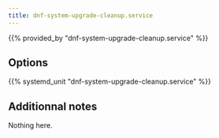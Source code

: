 ```yaml
---
title: dnf-system-upgrade-cleanup.service
---
```


{{% provided_by "dnf-system-upgrade-cleanup.service" %}}

## Options

{{% systemd_unit "dnf-system-upgrade-cleanup.service" %}}

## Additionnal notes

Nothing here.